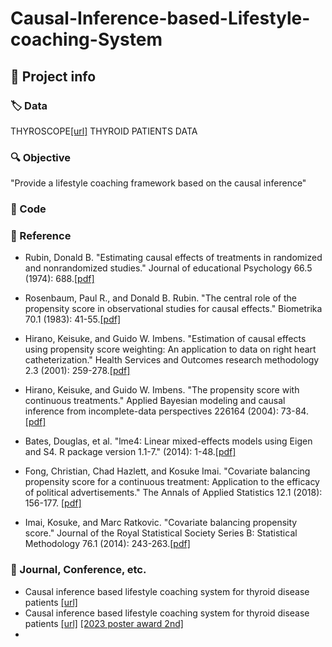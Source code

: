 # **Causal-Inference-based-Lifestyle-coaching-System**

## :triangular_flag_on_post: Project info

### :label: Data

THYROSCOPE[[url]](https://thyroscope.com/) THYROID PATIENTS DATA

### :mag: Objective

"Provide a lifestyle coaching framework based on the causal inference"

### :electric_plug: Code



### :loudspeaker: Reference
- Rubin, Donald B. "Estimating causal effects of treatments in randomized and nonrandomized studies." Journal of educational Psychology 66.5 (1974): 688.[[pdf]](http://www.fsb.muohio.edu/lij14/420_paper_Rubin74.pdf)

- Rosenbaum, Paul R., and Donald B. Rubin. "The central role of the propensity score in observational studies for causal effects." Biometrika 70.1 (1983): 41-55.[[pdf]](https://www.stat.cmu.edu/~ryantibs/journalclub/rosenbaum_1983.pdf)

- Hirano, Keisuke, and Guido W. Imbens. "Estimation of causal effects using propensity score weighting: An application to data on right heart catheterization." Health Services and Outcomes research methodology 2.3 (2001): 259-278.[[pdf]](https://scholar.harvard.edu/files/imbens/files/estimation_of_causal_effects_using_propensity_score_weighting_an_application_to_data_on_right_hear_catherization.pdf)

- Hirano, Keisuke, and Guido W. Imbens. "The propensity score with continuous treatments." Applied Bayesian modeling and causal inference from incomplete-data perspectives 226164 (2004): 73-84.[[pdf]](https://www.math.mcgill.ca/dstephens/PSMMA/Articles/HIrano-Imbens-2004.pdf)

- Bates, Douglas, et al. "lme4: Linear mixed-effects models using Eigen and S4. R package version 1.1-7." (2014): 1-48.[[pdf]](https://cran.r-project.org/web/packages/lme4/lme4.pdf)
  
- Fong, Christian, Chad Hazlett, and Kosuke Imai. "Covariate balancing propensity score for a continuous treatment: Application to the efficacy of political advertisements." The Annals of Applied Statistics 12.1 (2018): 156-177. [[pdf]](https://imai.fas.harvard.edu/research/files/CBGPS.pdf)

- Imai, Kosuke, and Marc Ratkovic. "Covariate balancing propensity score." Journal of the Royal Statistical Society Series B: Statistical Methodology 76.1 (2014): 243-263.[[pdf]](https://imai.fas.harvard.edu/research/files/CBPS.pdf)

### :loudspeaker: Journal, Conference, etc.

- Causal inference based lifestyle coaching system for thyroid disease patients [[url]](https://www.dbpia.co.kr/journal/articleDetail?nodeId=NODE11084542)
- Causal inference based lifestyle coaching system for thyroid disease patients [[url]](https://www.dbpia.co.kr/journal/articleDetail?nodeId=NODE11609747&nodeId=NODE11609747&medaTypeCode=185005&isPDFSizeAllowed=true&locale=ko&foreignIpYn=N&articleTitle=Causal+inference+based+lifestyle+coaching+system+for+thyroid+disease+patients+when+lifestyle+variables+are+continuous&articleTitleEn=Causal+inference+based+lifestyle+coaching+system+for+thyroid+disease+patients+when+lifestyle+variables+are+continuous&language=ko_KR&hasTopBanner=true) [[2023 poster award 2nd]](https://kss.or.kr/homepage/custom/award)
- 
